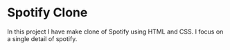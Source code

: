 # Spotify Clone
In this project I have make clone of Spotify using HTML and CSS. I focus on a single detail of spotify.